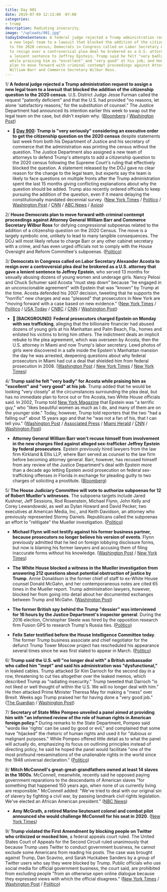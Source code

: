 ```yaml
---
title: Day 901
date: 2019-07-09 12:13:00 -07:00
categories:
- trump
description: Radiating insecurity.
image: "/uploads/901.jpg"
todayInOneSentence: A federal judge rejected a Trump administration request to assign
  a new legal team to a lawsuit that blocked the addition of the citizenship question
  to the 2020 census; Democrats in Congress called on Labor Secretary Alexander Acosta
  to resign over a controversial plea deal he brokered as a U.S. attorney that gave
  a lenient sentence to Jeffrey Epstein; Trump said he felt "very badly" for Acosta
  while praising him as "excellent" and "very good" at his job; and House Democrats
  plan to move forward with criminal contempt proceedings against Attorney General
  William Barr and Commerce Secretary Wilbur Ross.
---
```


1/ **A federal judge rejected a Trump administration request to assign a new legal team to a lawsuit that blocked the addition of the citizenship question to the 2020 census**. U.S. District Judge Jesse Furman called the request "patently deficient" and that the U.S. had provided "no reasons, let alone 'satisfactory reasons,' for the substitution of counsel." The Justice Department had announced its intention earlier this week to swap out the legal team on the case, but didn't explain why. ([Bloomberg](https://www.bloomberg.com/news/articles/2019-07-09/census-judge-denies-new-government-team-s-request-to-join-case-jxwbmwrj) / [Washington Post](https://www.washingtonpost.com/politics/federal-judge-rejects-trump-administrations-bid-to-swap-out-lawyers-for-census-case-on-citizenship-question/2019/07/09/d12f811e-a24f-11e9-b7b4-95e30869bd15_story.html))

* **📌 [Day 900](https://whatthefuckjusthappenedtoday.com/2019/07/08/day-900/#3-trump-is-very-seriously-considerin): Trump is "very seriously" considering an executive order to get the citizenship question on the 2020 census** despite statements last week from both his Department of Justice and his secretary of commerce that the administration was printing the census without the question. The Justice Department also assigned a new team of attorneys to defend Trump's attempts to add a citizenship question to the 2020 census following the Supreme Court's ruling that effectively blocked the question. A statement released by the DOJ gave no clear reason for the change to the legal team, but experts say the team is likely to face questions on multiple fronts after the Trump administration spent the last 15 months giving conflicting explanations about why the question should be added. Trump also recently ordered officials to keep pursuing the addition of the question, even if it means delaying the constitutionally mandated decennial survey. ([New York Times](https://www.nytimes.com/2019/07/05/us/census-question.html) / [Politico](https://www.politico.com/story/2019/07/08/justice-department-census-citizenship-question-battle-1399523) / [Washington Post](https://www.washingtonpost.com/world/national-security/justice-department-changing-lawyers-on-census-case/2019/07/07/18ba6650-a112-11e9-b732-41a79c2551bf_story.html) / [CNN](https://www.cnn.com/2019/07/03/politics/census-question-trump-tweet/) / [ABC News](https://abcnews.go.com/Politics/wireStory/trump-mulling-executive-order-census-64150029) / [Axios](https://www.axios.com/justice-department-scrambles-on-citizenship-question-after-trump-tweet-ea33be0a-5654-4592-ab7f-9a751f775959.html))

2/ **House Democrats plan to move forward with criminal contempt proceedings against Attorney General William Barr and Commerce Secretary Wilbur Ross** for defying congressional subpoenas related to the addition of a citizenship question on the 2020 Census. The move is a largely symbolic one, unlikely to lead to many tangible consequences. The DOJ will most likely refuse to charge Barr or any other cabinet secretary with a crime, and has even urged officials not to comply with the House Oversight and Reform Committee's subpoenas. ([Politico](https://www.politico.com/story/2019/07/08/criminal-contempt-william-barr-wilbur-ross-census-1402210))

3/ **Democrats in Congress called on Labor Secretary Alexander Acosta to resign over a controversial plea deal he brokered as a U.S. attorney that gave a lenient sentence to Jeffrey Epstein**, who served 13 months for sexually abusing dozens of young women and underage girls. Nancy Pelosi and Chuck Schumer said Acosta "must step down" because "he engaged in an unconscionable agreement" with Epstein that was "known" by Trump at the time. Acosta defended his 2007 decision, tweeting that he supports the "horrific" new charges and was "pleased" that prosecutors in New York are "moving forward with a case based on new evidence." ([New York Times](https://www.nytimes.com/2019/07/09/us/politics/alex-acosta-jeffrey-epstein.html) / [Politico](https://www.politico.com/story/2019/07/09/alex-acosta-resign-jeffrey-epstein-1402980) / [USA Today](https://www.usatoday.com/story/news/politics/2019/07/09/pelosi-alexander-acosta-must-resign-over-jeffrey-epstein-plea-deal/1680730001/) / [CNBC](https://www.cnbc.com/2019/07/09/trump-labor-secretary-acosta-defends-2007-deal-with-jeffrey-epstein.html) / [CNN](https://www.cnn.com/2019/07/09/politics/acosta-defends-epstein-deal/index.html) / [Washington Post](https://www.washingtonpost.com/politics/pelosi-adds-her-voice-to-those-calling-for-acostas-resignation-for-earlier-epstein-case/2019/07/09/aa497776-a231-11e9-bd56-eac6bb02d01d_story.html))

* **📌 \[BACKGROUND\]: Federal prosecutors charged Epstein on Monday with sex trafficking**, alleging that the billionaire financier had abused dozens of young girls at his Manhattan and Palm Beach, Fla., homes and enlisted his victims to bring him others. The indictment deals an implicit rebuke to the plea agreement, which was overseen by Acosta, then the U.S. attorney in Miami and now Trump's labor secretary. Lewd photos of girls were discovered in a safe inside the Epstein's Manhattan mansion the day he was arrested, deepening questions about why federal prosecutors in Miami had cut a deal that shielded him from federal prosecution in 2008. ([Washington Post](https://www.washingtonpost.com/world/national-security/prosecutors-expected-to-unseal-charges-against-jeffrey-epstein/2019/07/08/3dec0fbe-a0db-11e9-b732-41a79c2551bf_story.html) / [New York Times](https://www.nytimes.com/2019/07/08/nyregion/jeffrey-epstein-charges.html) / [New York Times](https://www.nytimes.com/2019/07/07/nyregion/jeffrey-epstein-sex-trafficking.html?module=inline))

4/ **Trump said he felt "very badly" for Acosta while praising him as "excellent" and "very good" at his job**. Trump added that he would be looking "very closely" at the circumstances surrounding the plea deal, but has no immediate plan to force out or fire Acosta, two White House officials said. In 2002, Trump told [New York Magazine](https://nymag.com/nymetro/news/people/n_7912/) that Epstein was "a terrific guy," who "likes beautiful women as much as I do, and many of them are on the younger side." Today, however, Trump told reporters that the two "had a falling out" about 15 years ago and that he "was not a fan of his, that I can tell you." ([Washington Post](https://www.washingtonpost.com/politics/trump-called-epstein-a-terrific-guy-before-denying-relationship-with-him/2019/07/08/a01e0f00-a1be-11e9-bd56-eac6bb02d01d_story.html) / [Associated Press](https://apnews.com/10108839f8ad4aa2a9f8ae0fd71fcbb4) / [Miami Herald](https://www.miamiherald.com/news/politics-government/national-politics/article232444927.html) / [CNN](https://www.cnn.com/2019/07/09/politics/labor-secretary-acosta-white-house/index.html) / [Washington Post](https://www.washingtonpost.com/politics/epstein-indictment-renews-questions-about-earlier-case-handled-by-trump-cabinet-official/2019/07/08/95e6996a-a1a2-11e9-bd56-eac6bb02d01d_story.html))

* **Attorney General William Barr won't recuse himself from involvement in the new charges filed against alleged sex-trafficker Jeffrey Epstein by federal prosecutors**. Epstein previously hired lawyers from the law firm Kirkland & Ellis LLP, where Barr served as counsel to the law firm before becoming attorney general. Barr, however, has recused himself from any review of the Justice Department's deal with Epstein more than a decade ago letting Epstein avoid prosecution on federal sex-trafficking offenses in Florida in exchange for pleading guilty to two charges of soliciting a prostitute. ([Bloomberg](https://www.bloomberg.com/news/articles/2019-07-09/barr-won-t-recuse-himself-from-new-case-against-jeffrey-epstein))

5/ **The House Judiciary Committee will vote to authorize subpoenas for 12 of Robert Mueller's witnesses**. The subpoena targets include Jared Kushner, Jeff Sessions, Rod Rosenstein, Michael Flynn, John Kelly and Corey Lewandowski, as well as Dylan Howard and David Pecker, two executives at American Media, Inc., and Keith Davidson, an attorney who previously represented Stormy Daniels. Republicans called the subpoenas an effort to "relitigate" the Mueller investigation. ([Politico](https://www.politico.com/story/2019/07/09/house-dems-prep-subpoenas-for-jared-kushner-jeff-sessions-and-10-other-mueller-witnesses-1402876))

* **Michael Flynn will not testify against his former business partner, because prosecutors no longer believe his version of events**. Flynn previously admitted that he lied on foreign lobbying disclosure forms, but now is blaming his former lawyers and accusing them of filing inaccurate forms without his knowledge. ([Washington Post](https://www.washingtonpost.com/local/public-safety/government-no-longer-wants-michael-flynn-to-testify-against-ex-partner/2019/07/09/3138cfa4-a1b3-11e9-b732-41a79c2551bf_story.html) / [New York Times](https://www.nytimes.com/2019/07/09/us/politics/flynn-testimony-turkey-lobbying.html))

* **The White House blocked a witness in the Mueller investigation from answering 212 questions about potential obstruction of justice by Trump**. Annie Donaldson is the former chief of staff to ex-White House counsel Donald McGahn, and her contemporaneous notes are cited 65 times in the Mueller report. Trump administration lawyers, however, blocked her from going into detail about her documented exchanges between Trump and McGahn. ([Washington Post](https://www.washingtonpost.com/politics/white-house-blocks-key-mueller-witness-from-answering-more-than-200-questions-from-house-investigators/2019/07/08/d21bc6b6-a1d0-11e9-b7b4-95e30869bd15_story.html?utm_term=.f81c158fbd36))

* **The former British spy behind the Trump "dossier" was interviewed for 16 hours by the Justice Department's inspector general**. During the 2016 election, Christopher Steele was hired by the opposition research firm Fusion GPS to research Trump's Russia ties. ([Politico](https://www.politico.com/story/2019/07/09/christopher-steele-trump-dossier-doj-1403318))

* **Felix Sater testified before the House Intelligence Committee today**. The former Trump business associate and chief negotiator for the defunct Trump Tower Moscow project has rescheduled his appearance several times since he was first slated to appear in March. ([Politico](https://www.politico.com/story/2019/07/08/felix-sater-moscow-trump-tower-1401940))

6/ **Trump said the U.S. will "no longer deal with" a British ambassador who called him "inept" and said his administration was "dysfunctional,"** in leaked cables. Trump attacked Sir Kim Darroch for the second day in a row, threatening to cut ties altogether over the leaked memos, which described Trump as "radiating insecurity." Trump tweeted that Darroch "is not liked or well thought of within the U.S. We will no longer deal with him." He then attacked Prime Minister Theresa May for making a "mess" over Brexit. Weeks ago Trump praised her for having done a "very good job." ([The Guardian](https://www.theguardian.com/us-news/2019/jul/08/donald-trump-we-will-no-longer-deal-with-the-british-ambassador) / [Washington Post](https://www.washingtonpost.com/world/britain-to-apologize-for-leaked-cables-calling-trump-inept-amid-hunt-for-leaker/2019/07/08/ed62d946-a162-11e9-b732-41a79c2551bf_story.html))

7/ **Secretary of State Mike Pompeo unveiled a panel aimed at providing him with "an informed review of the role of human rights in American foreign policy."** During remarks to the State Department, Pompeo said "words like 'rights' can be used by good or evil," and complained that some have "hijacked" the rhetoric of human rights and used it for "dubious or malignant purposes." While Pompeo offered little detail as to what the panel will actually do, emphasizing its focus on outlining principles instead of directing policy, he said he hoped the panel would facilitate "one of the most profound reexaminations of the unalienable rights in the world since the 1948 universal declaration." ([Politico](https://www.politico.com/story/2019/07/08/pompeo-panel-unalienable-rights-1400023))

8/ **Mitch McConnell's great-great-grandfathers owned at least 14 slaves in the 1800s**. McConnell, meanwhile, recently said he opposed paying government reparations to the descendants of American slaves "for something that happened 150 years ago, when none of us currently living are responsible."  McConnell added: "We've tried to deal with our original sin of slavery by fighting a civil war, by passing landmark civil rights legislation. We've elected an African American president." ([NBC News](https://www.nbcnews.com/politics/congress/mitch-mcconnell-ancestors-slave-owners-alabama-1800s-census-n1027511))

* **Amy McGrath, a retired Marine lieutenant colonel and combat pilot announced she would challenge McConnell for his seat in 2020**. ([New York Times](https://www.nytimes.com/2019/07/09/us/politics/amy-mcgrath-2020-senate.html))

9/ **Trump violated the First Amendment by blocking people on Twitter who criticized or mocked him**, a federal appeals court ruled. The United States Court of Appeals for the Second Circuit ruled unanimously that because Trump uses Twitter to conduct government business, he cannot exclude some Americans from reading his posts. The case was brought against Trump, Dan Scavino, and Sarah Huckabee Sanders by a group of Twitter users who say they were blocked by Trump. Public officials who use social media for official government business, the court said, are prohibited from excluding people "from an otherwise open online dialogue because they expressed views with which the official disagrees." ([New York Times](https://www.nytimes.com/2019/07/09/us/politics/trump-twitter-first-amendment.html) / [Washington Post](https://www.washingtonpost.com/local/legal-issues/president-trump-cannot-block-his-critics-on-twitter-federal-appeals-court-rules/2019/07/09/d07a5558-8230-11e9-95a9-e2c830afe24f_story.html) / [Politico](https://www.politico.com/story/2019/07/09/trump-first-amendment-blocking-twitter-critics-1403910))
